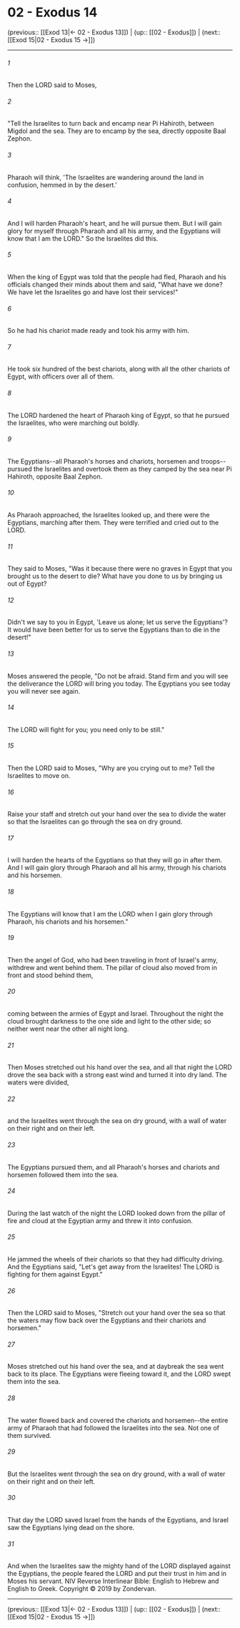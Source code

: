 # 02 - Exodus 14

(previous:: [[Exod 13|← 02 - Exodus 13]]) | (up:: [[02 - Exodus]]) | (next:: [[Exod 15|02 - Exodus 15 →]])

***


###### 1 
Then the LORD said to Moses, 

###### 2 
"Tell the Israelites to turn back and encamp near Pi Hahiroth, between Migdol and the sea. They are to encamp by the sea, directly opposite Baal Zephon. 

###### 3 
Pharaoh will think, 'The Israelites are wandering around the land in confusion, hemmed in by the desert.' 

###### 4 
And I will harden Pharaoh's heart, and he will pursue them. But I will gain glory for myself through Pharaoh and all his army, and the Egyptians will know that I am the LORD." So the Israelites did this. 

###### 5 
When the king of Egypt was told that the people had fled, Pharaoh and his officials changed their minds about them and said, "What have we done? We have let the Israelites go and have lost their services!" 

###### 6 
So he had his chariot made ready and took his army with him. 

###### 7 
He took six hundred of the best chariots, along with all the other chariots of Egypt, with officers over all of them. 

###### 8 
The LORD hardened the heart of Pharaoh king of Egypt, so that he pursued the Israelites, who were marching out boldly. 

###### 9 
The Egyptians--all Pharaoh's horses and chariots, horsemen and troops--pursued the Israelites and overtook them as they camped by the sea near Pi Hahiroth, opposite Baal Zephon. 

###### 10 
As Pharaoh approached, the Israelites looked up, and there were the Egyptians, marching after them. They were terrified and cried out to the LORD. 

###### 11 
They said to Moses, "Was it because there were no graves in Egypt that you brought us to the desert to die? What have you done to us by bringing us out of Egypt? 

###### 12 
Didn't we say to you in Egypt, 'Leave us alone; let us serve the Egyptians'? It would have been better for us to serve the Egyptians than to die in the desert!" 

###### 13 
Moses answered the people, "Do not be afraid. Stand firm and you will see the deliverance the LORD will bring you today. The Egyptians you see today you will never see again. 

###### 14 
The LORD will fight for you; you need only to be still." 

###### 15 
Then the LORD said to Moses, "Why are you crying out to me? Tell the Israelites to move on. 

###### 16 
Raise your staff and stretch out your hand over the sea to divide the water so that the Israelites can go through the sea on dry ground. 

###### 17 
I will harden the hearts of the Egyptians so that they will go in after them. And I will gain glory through Pharaoh and all his army, through his chariots and his horsemen. 

###### 18 
The Egyptians will know that I am the LORD when I gain glory through Pharaoh, his chariots and his horsemen." 

###### 19 
Then the angel of God, who had been traveling in front of Israel's army, withdrew and went behind them. The pillar of cloud also moved from in front and stood behind them, 

###### 20 
coming between the armies of Egypt and Israel. Throughout the night the cloud brought darkness to the one side and light to the other side; so neither went near the other all night long. 

###### 21 
Then Moses stretched out his hand over the sea, and all that night the LORD drove the sea back with a strong east wind and turned it into dry land. The waters were divided, 

###### 22 
and the Israelites went through the sea on dry ground, with a wall of water on their right and on their left. 

###### 23 
The Egyptians pursued them, and all Pharaoh's horses and chariots and horsemen followed them into the sea. 

###### 24 
During the last watch of the night the LORD looked down from the pillar of fire and cloud at the Egyptian army and threw it into confusion. 

###### 25 
He jammed the wheels of their chariots so that they had difficulty driving. And the Egyptians said, "Let's get away from the Israelites! The LORD is fighting for them against Egypt." 

###### 26 
Then the LORD said to Moses, "Stretch out your hand over the sea so that the waters may flow back over the Egyptians and their chariots and horsemen." 

###### 27 
Moses stretched out his hand over the sea, and at daybreak the sea went back to its place. The Egyptians were fleeing toward it, and the LORD swept them into the sea. 

###### 28 
The water flowed back and covered the chariots and horsemen--the entire army of Pharaoh that had followed the Israelites into the sea. Not one of them survived. 

###### 29 
But the Israelites went through the sea on dry ground, with a wall of water on their right and on their left. 

###### 30 
That day the LORD saved Israel from the hands of the Egyptians, and Israel saw the Egyptians lying dead on the shore. 

###### 31 
And when the Israelites saw the mighty hand of the LORD displayed against the Egyptians, the people feared the LORD and put their trust in him and in Moses his servant. NIV Reverse Interlinear Bible: English to Hebrew and English to Greek. Copyright © 2019 by Zondervan.

***

(previous:: [[Exod 13|← 02 - Exodus 13]]) | (up:: [[02 - Exodus]]) | (next:: [[Exod 15|02 - Exodus 15 →]])

